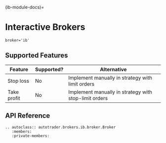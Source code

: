 (ib-module-docs)=
# Interactive Brokers

`broker='ib'`


## Supported Features

| Feature | Supported? | Alternative | 
| ------- | ---------- | ----------- |
| Stop loss | No | Implement manually in strategy with limit orders |
| Take profit | No | Implement manually in strategy with stop-limit orders |



## API Reference
```{eval-rst}
.. autoclass:: autotrader.brokers.ib.broker.Broker
   :members:
   :private-members:
```
